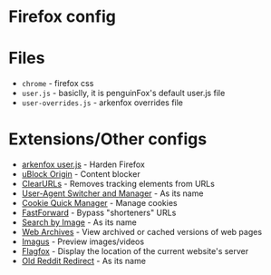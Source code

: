 # Firefox config

# Files
- `chrome` - firefox css
- `user.js` - basiclly, it is penguinFox's default user.js file
- `user-overrides.js` - arkenfox overrides file

# Extensions/Other configs
- [arkenfox user.js](https://github.com/arkenfox/user.js/) - Harden Firefox
- [uBlock Origin](https://addons.mozilla.org/en-US/firefox/addon/ublock-origin/) - Content blocker
- [ClearURLs](https://addons.mozilla.org/en-US/firefox/addon/clearurls/) - Removes tracking elements from URLs
- [User-Agent Switcher and Manager](https://addons.mozilla.org/en-US/firefox/addon/user-agent-string-switcher/) - As its name
- [Cookie Quick Manager](https://addons.mozilla.org/en-US/firefox/addon/cookie-quick-manager/) - Manage cookies
- [FastForward](https://addons.mozilla.org/en-US/firefox/addon/fastforwardteam/) - Bypass "shorteners" URLs
- [Search by Image](https://addons.mozilla.org/en-US/firefox/addon/search_by_image/) - As its name
- [Web Archives](https://addons.mozilla.org/en-US/firefox/addon/view-page-archive/) - View archived or cached versions of web pages
- [Imagus](https://addons.mozilla.org/en-US/firefox/addon/imagus/) - Preview images/videos
- [Flagfox](https://addons.mozilla.org/en-US/firefox/addon/flagfox/) - Display the location of the current website's server
- [Old Reddit Redirect](https://addons.mozilla.org/en-US/firefox/addon/old-reddit-redirect/) - As its name
